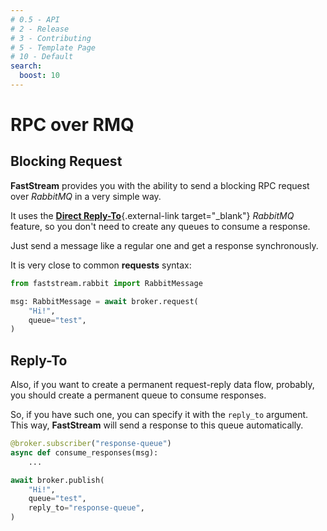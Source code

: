 ```yaml
---
# 0.5 - API
# 2 - Release
# 3 - Contributing
# 5 - Template Page
# 10 - Default
search:
  boost: 10
---
```


# RPC over RMQ

## Blocking Request

**FastStream** provides you with the ability to send a blocking RPC request over *RabbitMQ* in a very simple way.

It uses the [**Direct Reply-To**](https://www.rabbitmq.com/direct-reply-to.html){.external-link target="_blank"} *RabbitMQ* feature, so you don't need to create any queues to consume a response.

Just send a message like a regular one and get a response synchronously.

It is very close to common **requests** syntax:

```python hl_lines="3"
from faststream.rabbit import RabbitMessage

msg: RabbitMessage = await broker.request(
    "Hi!",
    queue="test",
)
```

## Reply-To

Also, if you want to create a permanent request-reply data flow, probably, you should create a permanent queue to consume responses.

So, if you have such one, you can specify it with the `reply_to` argument. This way, **FastStream** will send a response to this queue automatically.

```python hl_lines="1 8"
@broker.subscriber("response-queue")
async def consume_responses(msg):
    ...

await broker.publish(
    "Hi!",
    queue="test",
    reply_to="response-queue",
)
```
